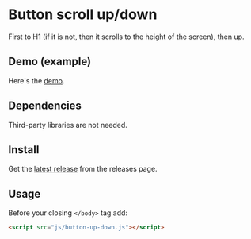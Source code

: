 # Button scroll up/down
First to H1 (if it is not, then it scrolls to the height of the screen), then up.

## Demo (example)
Here's the [demo](https://servibilis.github.io/button-up-down/index.html).

## Dependencies
Third-party libraries are not needed.

## Install
Get the [latest release](https://github.com/servibilis/button-up-down/releases) from the releases page.

## Usage
Before your closing `</body>` tag add:
```html
<script src="js/button-up-down.js"></script>
```

